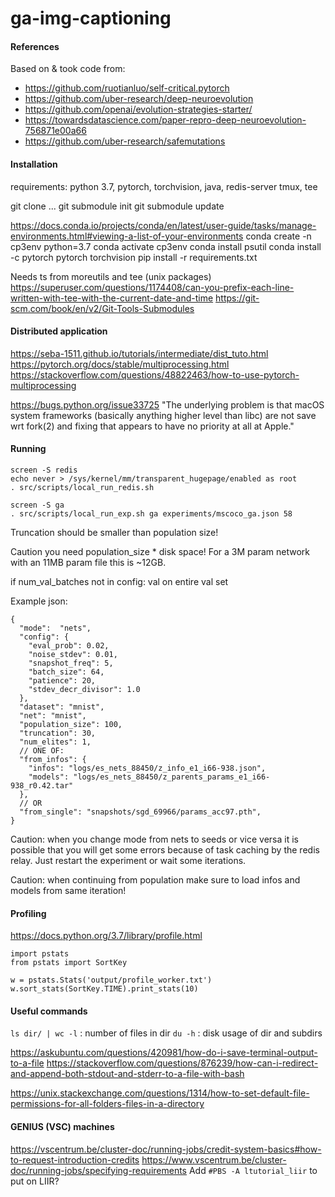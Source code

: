 # ga-img-captioning

#### References

Based on & took code from:
- https://github.com/ruotianluo/self-critical.pytorch
- https://github.com/uber-research/deep-neuroevolution
- https://github.com/openai/evolution-strategies-starter/
- https://towardsdatascience.com/paper-repro-deep-neuroevolution-756871e00a66
- https://github.com/uber-research/safemutations


#### Installation

requirements: python 3.7, pytorch, torchvision, java, redis-server
tmux, tee

git clone ...
git submodule init
git submodule update

https://docs.conda.io/projects/conda/en/latest/user-guide/tasks/manage-environments.html#viewing-a-list-of-your-environments
conda create -n cp3env python=3.7
conda activate cp3env
conda install psutil
conda install -c pytorch pytorch torchvision
pip install -r requirements.txt

Needs ts from moreutils and tee (unix packages)
https://superuser.com/questions/1174408/can-you-prefix-each-line-written-with-tee-with-the-current-date-and-time
https://git-scm.com/book/en/v2/Git-Tools-Submodules

#### Distributed application

https://seba-1511.github.io/tutorials/intermediate/dist_tuto.html
https://pytorch.org/docs/stable/multiprocessing.html
https://stackoverflow.com/questions/48822463/how-to-use-pytorch-multiprocessing

https://bugs.python.org/issue33725
"The underlying problem is that macOS system frameworks (basically anything higher level than libc) are not save wrt fork(2) and fixing that appears to have no priority at all at Apple."

#### Running

```
screen -S redis
echo never > /sys/kernel/mm/transparent_hugepage/enabled as root
. src/scripts/local_run_redis.sh

screen -S ga
. src/scripts/local_run_exp.sh ga experiments/mscoco_ga.json 58
```

Truncation should be smaller than population size!

Caution you need population_size * <size of one param.pth file> disk space! For a 3M param network with an 11MB param file this is ~12GB.

if num_val_batches not in config: val on entire val set

Example json:
```
{
  "mode":  "nets",
  "config": {
    "eval_prob": 0.02,
    "noise_stdev": 0.01,
    "snapshot_freq": 5,
    "batch_size": 64,
    "patience": 20,
    "stdev_decr_divisor": 1.0
  },
  "dataset": "mnist",
  "net": "mnist",
  "population_size": 100,
  "truncation": 30,
  "num_elites": 1,
  // ONE OF:
  "from_infos": {
    "infos": "logs/es_nets_88450/z_info_e1_i66-938.json",
    "models": "logs/es_nets_88450/z_parents_params_e1_i66-938_r0.42.tar"
  },
  // OR
  "from_single": "snapshots/sgd_69966/params_acc97.pth",
}

```

Caution: when you change mode from nets to seeds or vice versa it is possible
that you will get some errors because of task caching by the redis relay. Just
restart the experiment or wait some iterations.

Caution: when continuing from population make sure to load infos and models
from same iteration!


#### Profiling
https://docs.python.org/3.7/library/profile.html

```
import pstats
from pstats import SortKey

w = pstats.Stats('output/profile_worker.txt')
w.sort_stats(SortKey.TIME).print_stats(10)
```

#### Useful commands

`ls dir/ | wc -l` : number of files in dir
`du -h` : disk usage of dir and subdirs

https://askubuntu.com/questions/420981/how-do-i-save-terminal-output-to-a-file
https://stackoverflow.com/questions/876239/how-can-i-redirect-and-append-both-stdout-and-stderr-to-a-file-with-bash

https://unix.stackexchange.com/questions/1314/how-to-set-default-file-permissions-for-all-folders-files-in-a-directory

#### GENIUS (VSC) machines ####

https://vscentrum.be/cluster-doc/running-jobs/credit-system-basics#how-to-request-introduction-credits
https://www.vscentrum.be/cluster-doc/running-jobs/specifying-requirements
Add `#PBS -A ltutorial_liir` to put on LIIR?